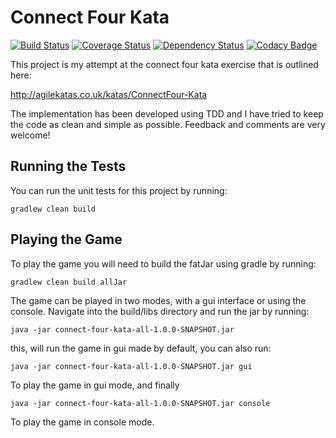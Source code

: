 # Connect Four Kata

[![Build Status](https://travis-ci.org/michaelruocco/connect-four-kata.svg?branch=master)](https://travis-ci.org/michaelruocco/connect-four-kata)
[![Coverage Status](https://coveralls.io/repos/github/michaelruocco/connect-four-kata/badge.svg?branch=master)](https://coveralls.io/github/michaelruocco/connect-four-kata?branch=master)
[![Dependency Status](https://www.versioneye.com/user/projects/571b82c6fcd19a00518565e8/badge.svg?style=flat)](https://www.versioneye.com/user/projects/571b82c6fcd19a00518565e8)
[![Codacy Badge](https://api.codacy.com/project/badge/Grade/adef6c908cd1464d8374d9ade10736d5)](https://www.codacy.com/app/michael-ruocco/connect-four-kata?utm_source=github.com&amp;utm_medium=referral&amp;utm_content=michaelruocco/connect-four-kata&amp;utm_campaign=Badge_Grade)

This project is my attempt at the connect four kata exercise that is outlined here:

http://agilekatas.co.uk/katas/ConnectFour-Kata

The implementation has been developed using TDD and I have tried to keep the code as clean and simple as possible. Feedback and comments are very welcome!

## Running the Tests

You can run the unit tests for this project by running:

```
gradlew clean build
```

## Playing the Game

To play the game you will need to build the fatJar using gradle by running:

```
gradlew clean build allJar
```

The game can be played in two modes, with a gui interface or using the console.
Navigate into the build/libs directory and run the jar by running:

```
java -jar connect-four-kata-all-1.0.0-SNAPSHOT.jar
```

this, will run the game in gui made by default, you can also run:

```
java -jar connect-four-kata-all-1.0.0-SNAPSHOT.jar gui
```

To play the game in gui mode, and finally

```
java -jar connect-four-kata-all-1.0.0-SNAPSHOT.jar console
```

To play the game in console mode.